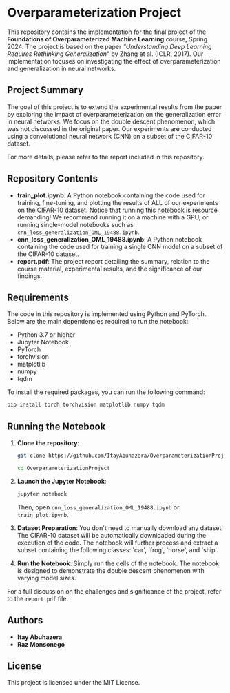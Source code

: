 # Overparameterization Project

This repository contains the implementation for the final project of the **Foundations of Overparameterized Machine Learning** course, Spring 2024. The project is based on the paper *"Understanding Deep Learning Requires Rethinking Generalization"* by Zhang et al. (ICLR, 2017). Our implementation focuses on investigating the effect of overparameterization and generalization in neural networks.

## Project Summary

The goal of this project is to extend the experimental results from the paper by exploring the impact of overparameterization on the generalization error in neural networks. We focus on the double descent phenomenon, which was not discussed in the original paper. Our experiments are conducted using a convolutional neural network (CNN) on a subset of the CIFAR-10 dataset.

For more details, please refer to the report included in this repository.

## Repository Contents

- **train_plot.ipynb**: A Python notebook containing the code used for training, fine-tuning, and plotting the results of ALL of our experiments on the CIFAR-10 dataset. Notice that running this
notebook is resource demanding! We recommend running it on a machine with a GPU, or running single-model notebooks such as `cnn_loss_generalization_OML_19488.ipynb`.
- **cnn_loss_generalization_OML_19488.ipynb**: A Python notebook containing the code used for training a single CNN model on a subset of the CIFAR-10 dataset.
- **report.pdf**: The project report detailing the summary, relation to the course material, experimental results, and the significance of our findings.

## Requirements

The code in this repository is implemented using Python and PyTorch. Below are the main dependencies required to run the notebook:

- Python 3.7 or higher
- Jupyter Notebook
- PyTorch
- torchvision
- matplotlib
- numpy
- tqdm

To install the required packages, you can run the following command:
```bash
pip install torch torchvision matplotlib numpy tqdm
```

## Running the Notebook

1. **Clone the repository**:
   ```bash
   git clone https://github.com/ItayAbuhazera/OverparameterizationProject.git
   ```
   
   ```bash
   cd OverparameterizationProject
   ```

3. **Launch the Jupyter Notebook**:
   ```bash
   jupyter notebook
   ```
   
   Then, open `cnn_loss_generalization_OML_19488.ipynb` or  `train_plot.ipynb`.

5. **Dataset Preparation**:
   You don't need to manually download any dataset. The CIFAR-10 dataset will be automatically downloaded during the execution of the code. The notebook will further process and extract a subset containing the following classes: 'car', 'frog', 'horse', and 'ship'.

6. **Run the Notebook**:
   Simply run the cells of the notebook. The notebook is designed to demonstrate the double descent phenomenon with varying model sizes.

For a full discussion on the challenges and significance of the project, refer to the `report.pdf` file.

## Authors

- **Itay Abuhazera**
- **Raz Monsonego**

## License

This project is licensed under the MIT License.
